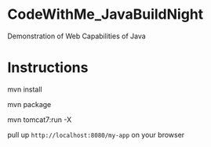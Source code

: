 # CodeWithMe_JavaBuildNight
Demonstration of Web Capabilities of Java

# Instructions
mvn install

mvn package

mvn tomcat7:run -X

pull up `http://localhost:8080/my-app` on your browser
